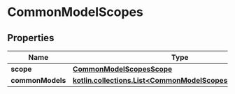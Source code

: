 
# CommonModelScopes

## Properties
Name | Type | Description | Notes
------------ | ------------- | ------------- | -------------
**scope** | [**CommonModelScopesScope**](CommonModelScopesScope.md) |  | 
**commonModels** | [**kotlin.collections.List&lt;CommonModelScopesDisabledModels&gt;**](CommonModelScopesDisabledModels.md) |  | 



